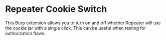 # Repeater Cookie Switch

This Burp extension allows you to turn on and off whether Repeater will use the cookie jar with a single click.
This can be useful when testing for authorization flaws.